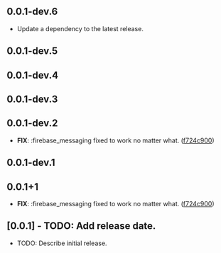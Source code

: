 ## 0.0.1-dev.6

 - Update a dependency to the latest release.

## 0.0.1-dev.5
## 0.0.1-dev.4
## 0.0.1-dev.3
## 0.0.1-dev.2

 - **FIX**: :firebase_messaging fixed to work no matter what. ([f724c900](https://github.com/yegobox/flipper/commit/f724c900a590081442fb2eef35b25d7842a4be29))

## 0.0.1-dev.1
## 0.0.1+1

 - **FIX**: :firebase_messaging fixed to work no matter what. ([f724c900](https://github.com/FirebaseExtended/flutterfire/commit/f724c900a590081442fb2eef35b25d7842a4be29))

## [0.0.1] - TODO: Add release date.

* TODO: Describe initial release.
